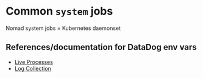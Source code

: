 # Common `system` jobs
Nomad system jobs = Kubernetes daemonset

## References/documentation for DataDog env vars
- [Live Processes](https://docs.datadoghq.com/infrastructure/process/?tab=docker)
- [Log Collection](https://docs.datadoghq.com/agent/docker/log/?tab=containerinstallation)
